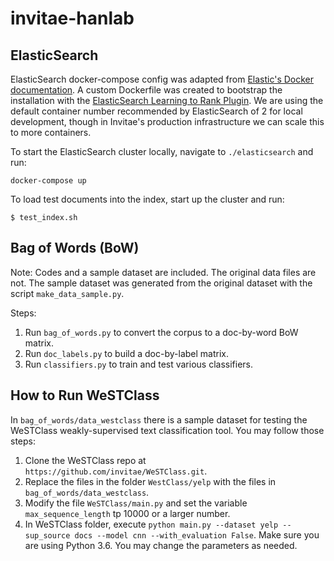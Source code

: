 # invitae-hanlab

## ElasticSearch

ElasticSearch docker-compose config was adapted from 
[Elastic's Docker documentation](https://www.elastic.co/guide/en/elasticsearch/reference/6.3/docker.html).
A custom Dockerfile was created to bootstrap the installation with the 
[ElasticSearch Learning to Rank Plugin](https://elasticsearch-learning-to-rank.readthedocs.io/en/latest/).
We are using the default container number recommended by ElasticSearch of 2 for local development, though in Invitae's 
production infrastructure we can scale this to more containers.

To start the ElasticSearch cluster locally, navigate to `./elasticsearch` and run:

```
docker-compose up
```

To load test documents into the index, start up the cluster and run:

```
$ test_index.sh
```

## Bag of Words (BoW)

Note: Codes and a sample dataset are included. The original data files are not. The sample dataset was generated from 
the original dataset with the script `make_data_sample.py`.

Steps:

1. Run `bag_of_words.py` to convert the corpus to a doc-by-word BoW matrix.
2. Run `doc_labels.py` to build a doc-by-label matrix.
3. Run `classifiers.py` to train and test various classifiers.

## How to Run WeSTClass

In `bag_of_words/data_westclass` there is a sample dataset for testing the WeSTClass weakly-supervised text classification tool. You may follow those steps:

1. Clone the WeSTClass repo at `https://github.com/invitae/WeSTClass.git`.
2. Replace the files in the folder `WestClass/yelp` with the files in `bag_of_words/data_westclass`.
3. Modify the file `WeSTClass/main.py` and set the variable `max_sequence_length` tp 10000 or a larger number.
4. In WeSTClass folder, execute `python main.py --dataset yelp --sup_source docs --model cnn --with_evaluation False`. Make sure you are using Python 3.6. You may change the parameters as needed.